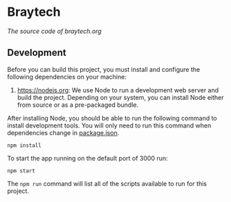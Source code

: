 # Braytech
_The source code of braytech.org_

## Development

Before you can build this project, you must install and configure the following dependencies on your machine:

1.  https://nodejs.org: We use Node to run a development web server and build the project.
    Depending on your system, you can install Node either from source or as a pre-packaged bundle.

After installing Node, you should be able to run the following command to install development tools.
You will only need to run this command when dependencies change in [package.json](package.json).

    npm install


To start the app running on the default port of 3000 run: 
    
    npm start


The `npm run` command will list all of the scripts available to run for this project.

